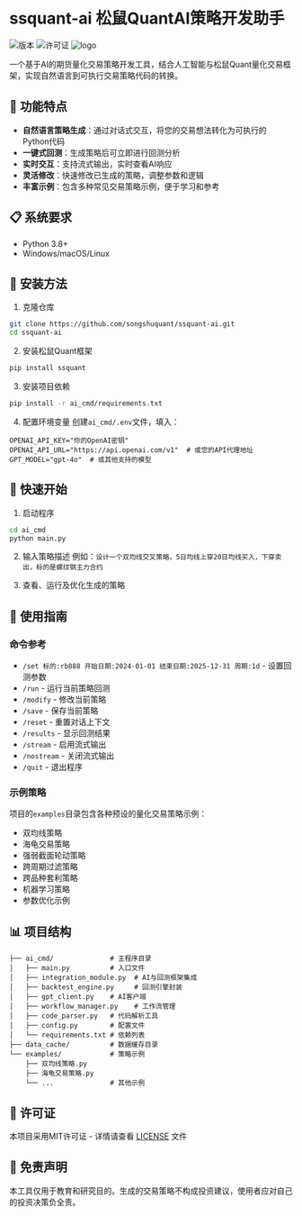 # ssquant-ai 松鼠QuantAI策略开发助手

![版本](https://img.shields.io/badge/版本-1.0.0-blue)
![许可证](https://img.shields.io/badge/许可证-MIT-green)
![logo](./ssquant-ai/assets/squirrel_quant_logo.png)

一个基于AI的期货量化交易策略开发工具，结合人工智能与松鼠Quant量化交易框架，实现自然语言到可执行交易策略代码的转换。

## 🚀 功能特点

- **自然语言策略生成**：通过对话式交互，将您的交易想法转化为可执行的Python代码
- **一键式回测**：生成策略后可立即进行回测分析
- **实时交互**：支持流式输出，实时查看AI响应
- **灵活修改**：快速修改已生成的策略，调整参数和逻辑
- **丰富示例**：包含多种常见交易策略示例，便于学习和参考

## 📋 系统要求

- Python 3.8+
- Windows/macOS/Linux

## 🔧 安装方法

1. 克隆仓库
```bash
git clone https://github.com/songshuquant/ssquant-ai.git
cd ssquant-ai
```

2. 安装松鼠Quant框架
```bash
pip install ssquant
```

3. 安装项目依赖
```bash
pip install -r ai_cmd/requirements.txt
```

4. 配置环境变量
创建`ai_cmd/.env`文件，填入：
```dotenv
OPENAI_API_KEY="你的OpenAI密钥"
OPENAI_API_URL="https://api.openai.com/v1"  # 或您的API代理地址
GPT_MODEL="gpt-4o"  # 或其他支持的模型
```

## 🚀 快速开始

1. 启动程序
```bash
cd ai_cmd
python main.py
```

2. 输入策略描述
例如：`设计一个双均线交叉策略，5日均线上穿20日均线买入，下穿卖出，标的是螺纹钢主力合约`

3. 查看、运行及优化生成的策略

## 📖 使用指南

### 命令参考

- `/set 标的:rb888 开始日期:2024-01-01 结束日期:2025-12-31 周期:1d` - 设置回测参数
- `/run` - 运行当前策略回测
- `/modify` - 修改当前策略
- `/save` - 保存当前策略
- `/reset` - 重置对话上下文
- `/results` - 显示回测结果
- `/stream` - 启用流式输出
- `/nostream` - 关闭流式输出
- `/quit` - 退出程序

### 示例策略

项目的`examples`目录包含各种预设的量化交易策略示例：
- 双均线策略
- 海龟交易策略
- 强弱截面轮动策略
- 跨周期过滤策略
- 跨品种套利策略
- 机器学习策略
- 参数优化示例

## 📊 项目结构

```
├── ai_cmd/              # 主程序目录
│   ├── main.py          # 入口文件
│   ├── integration_module.py  # AI与回测框架集成
│   ├── backtest_engine.py     # 回测引擎封装
│   ├── gpt_client.py    # AI客户端
│   ├── workflow_manager.py    # 工作流管理
│   ├── code_parser.py   # 代码解析工具
│   ├── config.py        # 配置文件
│   └── requirements.txt # 依赖列表
├── data_cache/          # 数据缓存目录
└── examples/            # 策略示例
    ├── 双均线策略.py
    ├── 海龟交易策略.py
    └── ...              # 其他示例
```

## 📝 许可证

本项目采用MIT许可证 - 详情请查看 [LICENSE](LICENSE) 文件

## 📢 免责声明

本工具仅用于教育和研究目的。生成的交易策略不构成投资建议，使用者应对自己的投资决策负全责。 